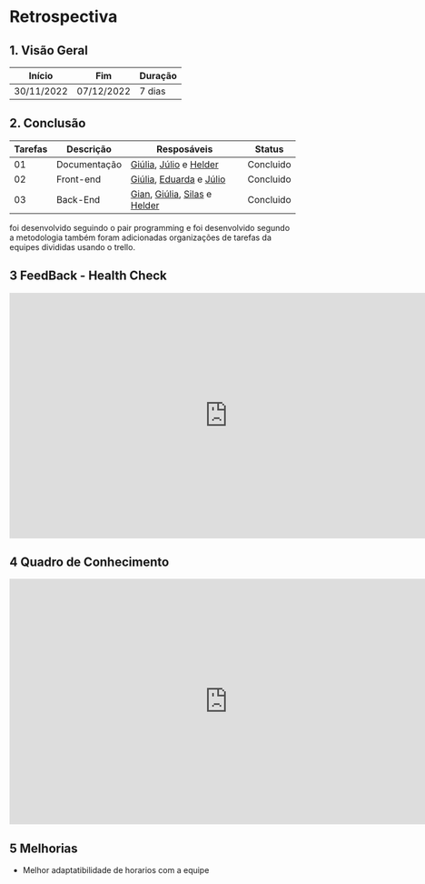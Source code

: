 # Retrospectiva

## 1. Visão Geral
<!-- data de inicio da sprint
     data de finalização da sprint
     duraração da sprint
 -->
Início | Fim | Duração
------ | --- | -------
30/11/2022 | 07/12/2022 | 7 dias

## 2. Conclusão
<!-- adicionar a issue, sua descrição, o responsavel e se a issue foi terminada ou não -->
Tarefas | Descrição | Resposáveis | Status
------ | --------- | ----------- | ------
01 | Documentação | [Giúlia](https://github.com/alcantaragiubs), [Júlio](https://github.com/Julio-eng) e [Helder](https://github.com/F1reFinger) | Concluido
02 | Front-end | [Giúlia](https://github.com/alcantaragiubs), [Eduarda](https://github.com/erteduarda) e [Júlio](https://github.com/Julio-eng) | Concluido
03 | Back-End | [Gian](https://github.com/GianMedeiros), [Giúlia](https://github.com/alcantaragiubs), [Silas](https://github.com/Silas-neres) e [Helder](https://github.com/F1reFinger) | Concluido

foi desenvolvido seguindo o pair programming e foi desenvolvido segundo a metodologia também foram adicionadas organizações de tarefas da equipes divididas usando o trello.

## 3 FeedBack - Health Check
<iframe width="768" height="432" src="https://docs.google.com/spreadsheets/d/1-sWmWZ9fADGNUFFPdBJHccLhOLTYTjqHpMyFA5QReok/edit?usp=sharing" frameborder="0" scrolling="no" allowfullscreen></iframe>

## 4 Quadro de Conhecimento
<iframe width="768" height="432" src="https://docs.google.com/spreadsheets/d/1MeP-q5hIVB0PUKEYZGs4nRC9GpGrQpQy1MaD0SJNBA8/edit?usp=sharing" frameborder="0" scrolling="no" allowfullscreen></iframe>

## 5 Melhorias
- Melhor adaptatibilidade de horarios com a equipe